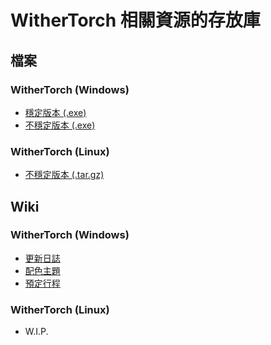 # WitherTorch 相關資源的存放庫

## 檔案

### WitherTorch (Windows)
<ul>
  <li>
    <a href="Stable/WitherTorch.Windows.exe?raw=1">穩定版本 (.exe)</a>
  </li>
  <li>
    <a href="Unstable/WitherTorch.Windows.exe?raw=1">不穩定版本 (.exe)</a>
  </li>
</ul>

### WitherTorch (Linux)
<ul>
  <li>
    <a href="Unstable/WitherTorch.Linux.tar.gz?raw=1">不穩定版本 (.tar.gz)</a>
  </li>
</ul>

## Wiki

### WitherTorch (Windows)
<ul>
  <li>
    <a href="../../wiki/更新日誌-(Windows)">更新日誌</a>
  </li>
  <li>
    <a href="../../wiki/配色主題">配色主題</a>
  </li>
  <li>
    <a href="../../wiki/預定行程">預定行程</a>
  </li>
</ul>

### WitherTorch (Linux)
<ul>
  <li>
    W.I.P.
  </li>
</ul>
